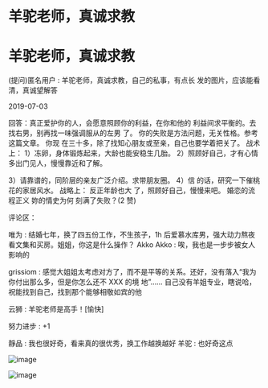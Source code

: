 # 羊驼老师，真诚求教

# 羊驼老师，真诚求教

(提问)匿名用户 : 羊驼老师，真诚求教，自己的私事，有点长 发的图片，应该能看清，真诚望解答

2019-07-03

回答：真正爱护你的人，会愿意照顾你的利益，在你和他的 利益间求平衡的。去找右男，别再找一味强调服从的左男 了。 你的失败是方法问题，无关性格。参考这篇文章。 你现 在三十多，除了找知心朋友或至亲，自己也要学着把关了。 战术上： 1）冻卵，身体锻炼起来，大龄也能安稳生几胎。 2）照顾好自己，才有心情多出门见人，慢慢靠近和了解。

3）请靠谱的，同阶层的亲友广泛介绍。求带朋友圈。 4）信 的话，研究一下催桃花的家居风水。 战略上： 反正年龄也大 了，照顾好自己，慢慢来吧。 婚恋的流程正义 妳的情史为何 刻满了失败？(2 赞)

评论区：

唯为 : 结婚七年，换了四五份工作，不生孩子，1h 后爱慕水库男，强大动力熬夜看文集和买房。姐姐，你这是什么操作？ Akko Akko : 唉，我也是一步步被女人影响的

grissiom : 感觉大姐姐太考虑对方了，而不是平等的关系。还好，没有落入“我为你付出那么多，但是你怎么还不 XXX 的境 地”…… 自己没有羊姐专业，瞎说哈，祝能找到自己，找到那个能够相敬如宾的他

云狮 : 羊驼老师是高手！[愉快]

努力进步 : +1

靜品 : 我也很好奇，看来真的很优秀，换工作越换越好 羊驼 : 也好奇这点

![image](img/Image_076.png)

![image](img/Image_077.png)